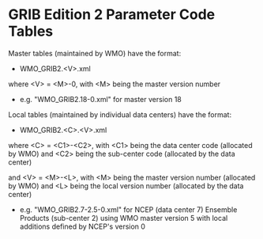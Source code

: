 # GRIB Edition 2 Parameter Code Tables

Master tables (maintained by WMO) have the format:
- WMO_GRIB2.\<V\>.xml

where \<V\> = \<M\>-0, with \<M\> being the master version number
- e.g. "WMO_GRIB2.18-0.xml" for master version 18

Local tables (maintained by individual data centers) have the format:
- WMO_GRIB2.\<C\>.\<V\>.xml

where \<C\> = \<C1\>-\<C2\>, with \<C1\> being the data center code (allocated by WMO) and \<C2\> being the sub-center code (allocated by the data center)

and \<V\> = \<M\>-\<L\>, with \<M\> being the master version number (allocated by WMO) and \<L\> being the local version number (allocated by the data center)
- e.g. "WMO_GRIB2.7-2.5-0.xml" for NCEP (data center 7) Ensemble Products (sub-center 2) using WMO master version 5 with local additions defined by NCEP's version 0
